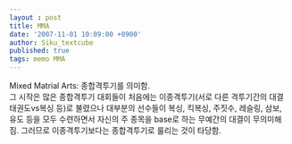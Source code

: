 ```yaml
---
layout : post
title: MMA
date: '2007-11-01 10:09:00 +0900'
author: Siku_textcube
published: true
tags: memo MMA
---
```

Mixed Matrial Arts: 종합격투기를 의미함.<br />그 시작은 많은 종합격투기 대회들이 처음에는 이종격투기(서로 다른 격투기간의 대결 태권도vs복싱 등)로 불렸으나 대부분의 선수들이 복싱, 킥복싱, 주짓수, 레슬링, 삼보, 유도 등을 모두 수련하면서 자신의 주 종목을 base로 하는 무예간의 대결이 무의미해짐. 그러므로 이종격투기보다는 종합격투기로 룰리는 것이 타당함.

